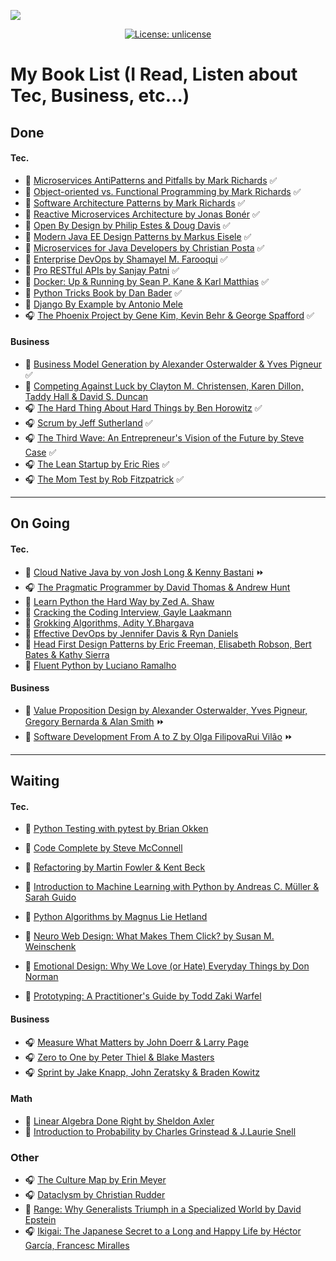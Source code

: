 <a><img class="center" src="https://i.imgur.com/6uX2fbr.jpg"></a>

<p align="center">
<a href="https://github.com/ahmedelfateh/book-list/blob/master/LICENSE">
<img alt="License: unlicense" src="https://img.shields.io/badge/License-Unlicense-brightgreen">
</a>
</p>

# My Book List (I Read, Listen about Tec, Business, etc...) 

## Done

#### Tec.

- 📖 [Microservices AntiPatterns and Pitfalls by Mark Richards](https://drive.google.com/open?id=1D6-Mmhr1thAyFAUcqwT_lJNIXdnalatV) ✅
- 📖 [Object-oriented vs. Functional Programming by Mark Richards](https://drive.google.com/open?id=1csWljUW0Nf06hd9KLZ_iO-qdiQl2bcqt) ✅
- 📖 [Software Architecture Patterns by Mark Richards](https://drive.google.com/open?id=1SzJqpTO8UJsadrQJC05kW4nkwlg5NxB0) ✅
- 📖 [Reactive Microservices Architecture by Jonas Bonér](https://drive.google.com/open?id=1vF6sAD4p3DjHBcLfrxeUPT64OsCj5I2-) ✅
- 📖 [Open By Design by Philip Estes & Doug Davis](https://drive.google.com/open?id=1yr-APKD3K3Z-610OTmxX_L-rJvzURhYm) ✅
- 📖 [Modern Java EE Design Patterns by Markus Eisele](https://drive.google.com/open?id=1-B2CagORCcm-5tuJgUSCx6EtiWYbf928) ✅
- 📖 [Microservices for Java Developers by Christian Posta](https://drive.google.com/open?id=1e8OkvyCV75js2PdpTYqK4tc2TTffV_Nh) ✅
- 📖 [Enterprise DevOps by Shamayel M. Farooqui](https://www.amazon.com/Enterprise-DevOps-Framework-Transforming-Operations/dp/1484236114) ✅
- 📖 [Pro RESTful APIs by  Sanjay Patni](amazon.com/Pro-RESTful-APIs-Design-Integrate-ebook-dp-B06XSB7MJ8/dp/B06XSB7MJ8) ✅
- 📖 [Docker: Up & Running by Sean P. Kane  & Karl Matthias](amazon.com/Docker-Shipping-Reliable-Containers-Production-ebook/dp/B07H5VMXDC) ✅
- 📖 [Python Tricks Book by Dan Bader](https://www.amazon.com/Python-Tricks-Buffet-Awesome-Features-ebook/dp/B0785Q7GSY) ✅
- 📖 [Django By Example by Antonio Mele](https://www.amazon.com/Django-Example-Antonio-Mele-ebook/dp/B00YSIL51S)
- 🎧 [The Phoenix Project by Gene Kim, Kevin Behr & George Spafford](https://www.audible.com/pd/The-Phoenix-Project-Audiobook/B00VAZZY32) ✅


#### Business

- 📖 [Business Model Generation by  Alexander Osterwalder & Yves Pigneur](https://www.amazon.com/Business-Model-Generation-Visionaries-Challengers-ebook/dp/B06X426D4F) ✅
- 📖 [Competing Against Luck by Clayton M. Christensen, Karen Dillon, Taddy Hall & David S. Duncan](https://www.amazon.com/Competing-Against-Luck-Innovation-Customer-ebook/dp/B01BBPZIHM)
- 🎧 [The Hard Thing About Hard Things by Ben Horowitz](https://www.audible.com/pd/The-Hard-Thing-About-Hard-Things-Audiobook/B00I0AJC2Y) ✅
- 🎧 [Scrum by Jeff Sutherland](https://www.audible.com.au/pd/Scrum-Audiobook/B01ATROX42) ✅
- 🎧 [The Third Wave: An Entrepreneur's Vision of the Future by Steve Case](https://www.audible.com/pd/The-Third-Wave-Audiobook/B01CIRT3V4) ✅
- 🎧 [The Lean Startup by Eric Ries](https://www.audible.com/pd/The-Lean-Startup-Audiobook/B005LXV0HI) ✅
- 🎧 [The Mom Test by Rob Fitzpatrick](https://www.audible.com/pd/The-Mom-Test-Audiobook/B07RHWCHD8) ✅

-----

## On Going

#### Tec.

- 📖 [Cloud Native Java by von Josh Long & Kenny Bastani](https://www.amazon.com/Cloud-Native-Java-Designing-Resilient/dp/1449374646) ⏩
- 🎧 [The Pragmatic Programmer by David Thomas & Andrew Hunt](https://www.audible.com.au/pd/The-Pragmatic-Programmer-20th-Anniversary-Edition-2nd-Edition-Audiobook/B0833DTM83)
- 📖 [Learn Python the Hard Way by Zed A. Shaw](amazon.com/Learn-Python-Hard-Way-Introduction-ebook-dp-B00FGUS948/dp/B00FGUS948)
- 📖 [Cracking the Coding Interview, Gayle Laakmann](https://www.amazon.com/Cracking-Coding-Interview-Programming-Questions/dp/0984782850)
- 📖 [Grokking Algorithms, Adity Y.Bhargava](https://www.amazon.com/Grokking-Algorithms-illustrated-programmers-curious/dp/1617292230)
- 📖 [Effective DevOps by Jennifer Davis & Ryn Daniels](https://www.amazon.com/Effective-DevOps-Building-Collaboration-Affinity/dp/1491926309)
- 📖 [Head First Design Patterns by Eric Freeman, Elisabeth Robson, Bert Bates & Kathy Sierra](http://amazon.com/Head-First-Design-Patterns-Brain-Friendly-ebook/dp/B00AA36RZY)
- 📖 [Fluent Python by Luciano Ramalho](https://www.amazon.com/Fluent-Python-Concise-Effective-Programming-ebook/dp/B0131L3PW4)

#### Business
- 📖 [Value Proposition Design by Alexander Osterwalder, Yves Pigneur, Gregory Bernarda & Alan Smith](http://amazon.com/Value-Proposition-Design-Customers-Strategyzer-ebook/dp/B06X429CJH/) ⏩
- 📖 [Software Development From A to Z by Olga FilipovaRui Vilão](https://link.springer.com/book/10.1007/978-1-4842-3945-2?sfns=mo) ⏩

-----

## Waiting

#### Tec.
- 📖 [Python Testing with pytest by Brian Okken](https://www.amazon.com/Python-Testing-pytest-Effective-Scalable/dp/1680502409)
- 📖 [Code Complete by Steve McConnell](https://www.amazon.com/Code-Complete-Practical-Handbook-Construction/dp/0735619670)
- 📖 [Refactoring by Martin Fowler & Kent Beck](https://www.amazon.com/Refactoring-Improving-Design-Existing-Code/dp/0201485672)
- 📖 [Introduction to Machine Learning with Python by Andreas C. Müller & Sarah Guido](https://www.amazon.com/Introduction-Machine-Learning-Python-Scientists/dp/1449369413)
- 📖 [Python Algorithms by Magnus Lie Hetland](https://link.springer.com/book/10.1007%2F978-1-4302-3238-4)

- 📖 [Neuro Web Design: What Makes Them Click? by Susan M. Weinschenk](https://www.amazon.com/Neuro-Web-Design-Voices-ebook/dp/B00295H05W)
- 📖 [Emotional Design: Why We Love (or Hate) Everyday Things by Don Norman](https://www.amazon.com/Emotional-Design-Love-Everyday-Things/dp/0465051367)
- 📖 [Prototyping: A Practitioner's Guide by Todd Zaki Warfel](https://www.amazon.com/Prototyping-Practitioners-Todd-Zaki-Warfel-ebook/dp/B004VFUOMY)


#### Business
- 🎧 [Measure What Matters by John Doerr & Larry Page](https://www.audible.com/pd/Measure-What-Matters-Audiobook/B07BMHFBCM)
- 🎧 [Zero to One by Peter Thiel & Blake Masters](https://www.audible.in/pd/Zero-to-One-Audiobook/B079ZXSR8H)
- 🎧 [Sprint by Jake Knapp, John Zeratsky & Braden Kowitz](https://www.audible.com/pd/Sprint-Audiobook/B019R2DSDM)

#### Math
- 📖 [Linear Algebra Done Right by Sheldon Axler](http://amazon.com/Linear-Algebra-Right-Undergraduate-Mathematics-ebook/dp/B00PULZWPC/)
- 📖 [Introduction to Probability by Charles Grinstead & J.Laurie Snell](https://www.amazon.com/Introduction-Probability-Charles-M-Grinstead/dp/0821807498)

### Other
- 🎧 [The Culture Map by Erin Meyer](https://www.audible.com/pd/The-Culture-Map-Audiobook/1549184032)
- 🎧 [Dataclysm by Christian Rudder](https://www.audible.ca/pd/Dataclysm-Audiobook/B072BGZNN9)
- 📖 [Range: Why Generalists Triumph in a Specialized World by  David Epstein](https://www.amazon.co.uk/Range-Generalists-Triumph-Specialized-World/dp/0735214484)
- 🎧 [Ikigai: The Japanese Secret to a Long and Happy Life by Héctor García, Francesc Miralles](https://www.audible.com/pd/Ikigai-Audiobook/B074WFYZYH)